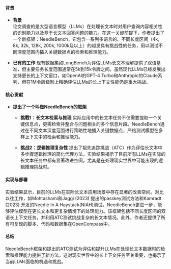#### 背景
- **背景**       
    论文调查的是大型语言模型（LLMs）在处理长文本时对用户查询内容相关性的识别能力以及基于长文本回答问题的能力。在这一关键前提下，作者提出了一个新框架：NeedleBench，它包含一系列多语言的、不同长度区间（4k, 8k, 32k, 128k, 200k, 1000k及以上）的越发具有挑战性的任务，用以测试不同深度范围内插入关键数据点的检索和推理能力。

- **已有的工作**
    现有数据集如LongBench为评估LLMs长文本理解提供了双语基准，但主要任务长度范围通常在5k到15k令牌之间。虽然现代LLMs已经发展出支持更长的上下文窗口，如OpenAI的GPT-4 Turbo和Anthropic的Claude系列，但在1M令牌级别上精确评估LLMs的长上下文性能仍是重大挑战。

#### 核心贡献
- **提出了一个叫做NeedleBench的框架**
    - **挑戰1：长文本检索与推理**
        实际应用中的长文本任务不仅需要提取一个关键信息点，更需检索并整合与问题相关的多个信息片段。NeedleBench通过在不同文本深度范围进行策略性地插入关键数据点，严格测试模型在多样上下文中的检索和推理能力。

    - **挑战2：逻辑推理复杂性**
        提出了祖先追踪挑战（ATC）作为评估长文本中多步骤逻辑推理的简化代理方法。实验结果揭示了目前所有LLMs在实际的长文本任务中都有显著改进空间，尤其是在处理现实世界中可能出现的逻辑推理挑战时。

#### 实现与部署
实验结果显示，目前的LLMs在实际长文本应用场景中存在显著的改善空间。对比以往工作，如Mohtashami和Jaggi (2023) 提出的passkey测试方法和Kamradt (2023) 开发的Needle In A Haystack(NIAH)测试，NeedleBench更进一步，能够评估模型在更长文本和更复杂情境下的处理能力。该框架包括不同长度区间的双语长上下文任务，并利用ATC测试挑战复杂的长文本情况。此外，作者还提供了所有可复现的脚本、代码和数据集在OpenCompass中。

#### 总结
NeedleBench框架和提出的ATC测试为评估和提升LLMs在处理长文本数据时的检索和推理能力提供了新方法。这对现实世界中的长上下文任务至关重要，也揭示了当前LLMs面临的机遇和挑战。